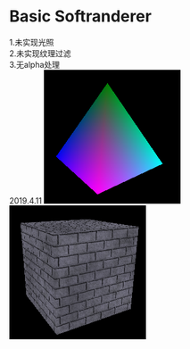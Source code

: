 # Basic Softranderer

1.未实现光照<br>
2.未实现纹理过滤<br>
3.无alpha处理<br>
2019.4.11
![](https://github.com/codelicy/SoftRanderer/raw/master/res/tri1.png) ![](https://github.com/codelicy/SoftRanderer/raw//master/res/box2.png)<br>


